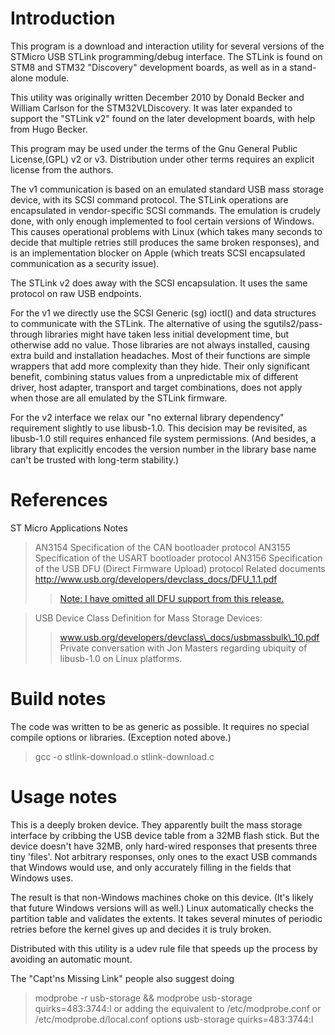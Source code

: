 # Introduction #


This program is a download and interaction utility for several versions of the STMicro USB STLink programming/debug interface.  The STLink is found on STM8 and STM32 "Discovery" development boards, as well as in a stand-alone module.

This utility was originally written December 2010 by Donald Becker and William Carlson for the STM32VLDiscovery.  It was later expanded to support the "STLink v2" found on the later development boards, with help from Hugo Becker.


This program may be used under the terms of the Gnu General Public License,(GPL) v2 or v3.  Distribution under other terms requires an explicit license from the authors.

The v1 communication is based on an emulated standard USB mass storage device, with its SCSI command protocol. The STLink operations are encapsulated in vendor-specific SCSI commands.  The emulation is crudely done, with only enough implemented to fool certain versions of Windows.  This causes operational problems with Linux (which takes many seconds to decide that multiple retries still produces the same broken responses), and is an implementation blocker on Apple (which treats SCSI encapsulated communication as a security issue).

The STLink v2 does away with the SCSI encapsulation.  It uses the same protocol on raw USB endpoints.

For the v1 we directly use the SCSI Generic (sg) ioctl() and data structures to communicate with the STLink.  The alternative of using the sgutils2/pass-through libraries might have taken less initial development time, but otherwise add no value.  Those libraries are not always installed, causing extra build and installation headaches. Most of their functions are simple wrappers that add more complexity
than they hide.  Their only significant benefit, combining status values from a unpredictable mix of different driver, host adapter, transport and target combinations, does not apply when those are all emulated by the STLink firmware.

For the v2 interface we relax our "no external library dependency" requirement slightly to use libusb-1.0.  This decision may be revisited, as libusb-1.0 still requires enhanced file system permissions.  (And besides, a library that explicitly encodes the version number in the library base name can't be trusted with long-term stability.)


# References #

ST Micro Applications Notes
> AN3154 Specification of the CAN bootloader protocol
> AN3155 Specification of the USART bootloader protocol
> AN3156 Specification of the USB DFU (Direct Firmware Upload) protocol
Related documents
> http://www.usb.org/developers/devclass_docs/DFU_1.1.pdf
> > [Note: I have omitted all DFU support from this release. ](.md)

> USB Device Class Definition for Mass Storage Devices:
> > www.usb.org/developers/devclass\_docs/usbmassbulk\_10.pdf
Private conversation with Jon Masters regarding ubiquity of libusb-1.0 on Linux platforms.

# Build notes #

The code was written to be as generic as possible.  It requires no special compile options or libraries.  (Exception noted above.)


> gcc -o stlink-download.o stlink-download.c

# Usage notes #

This is a deeply broken device.  They apparently built the mass storage
interface by cribbing the USB device table from a 32MB flash stick.  But
the device doesn't have 32MB, only hard-wired responses that presents
three tiny 'files'.  Not arbitrary responses, only ones to the exact
USB commands that Windows would use, and only accurately filling in the
fields that Windows uses.

The result is that non-Windows machines choke on this device.  (It's likely
that future Windows versions will as well.)  Linux automatically checks the
partition table and validates the extents.  It takes several minutes of
periodic retries before the kernel gives up and decides it is truly broken.

Distributed with this utility is a udev rule file that speeds up
the process by avoiding an automatic mount.

The "Capt'ns Missing Link" people also suggest doing
> modprobe -r usb-storage && modprobe usb-storage quirks=483:3744:l
or adding the equivalent to /etc/modprobe.conf or /etc/modprobe.d/local.conf
> options usb-storage quirks=483:3744:l